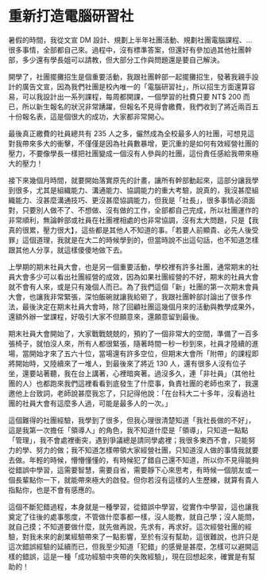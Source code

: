 # 重新打造電腦研習社

暑假的時間，我從文宣 DM 設計、規劃上半年社團活動、規劃社團電腦課程、...很多事情，全部都自己來。過程中，沒有標準答案，但還好有參加過其他社團幹部，多少還有學長姐可以請教，但大部分工作與問題還是要自己解決。

 開學了，社團擺攤招生是個重要活動，我跟社團幹部一起擺攤招生，發著我親手設計的廣告文宣，因為我們社團是校內唯一的「電腦研習社」，所以招生方面還算容易，可以我設計出一系列課程，每周都開課，一個學習的社費只要 NT$ 200 而已，所以新生報名的狀況非常踴躍，但報名不見得會繳費，我們收到了將近兩百五十份報名表，這是個很大的成功，大家都非常開心。

 最後真正繳費的社員總共有 235 人之多，儼然成為全校最多人的社團，可想見這對我帶來多大的衝擊，不僅僅是因為社員數暴增，更沉重的是如何有效經營社團的壓力，不要像學長一樣把社團變成一個沒有人參與的社團，這份責任感給我帶來極大的壓力！

 接下來幾個月時間，就要開始落實原先的計畫，讓所有幹部動起來，這部分讓我學到很多，尤其是組織能力、溝通能力、協調能力的重大考驗，說真的，我沒甚麼組織能力、沒甚麼溝通技巧、更沒甚麼協調能力，但我是「社長」，很多事情必須面對，只要別人做不了、不想做、沒有做的工作，全部都自己完成，所以社團運作的非常順利，無論幹部或社員在社團裡相處的也非常協調，沒有太大問題，只是【我真的很累，壓力很大】，這些都是其他人不知道的事。「若要人前顯貴、必先人後受罪」這個道理，我就是在大二的時候學到的，但當時說不出這句話，也不知道怎樣跟其他人分享，就這樣傻傻地做下去。

 上學期的期末社員大會，也是另一個重要活動，學校裡有許多社團，通常期末的社員大會多少可以看出社團經營的成效，因為如果社團經營的不好，期末的社員大會就不會有人來，或是只有幾個人而已。為了我們這個「新」社團的第一次期末會員大會，也讓我非常緊張，深怕飯碗就讓我給砸了，我跟社團幹部討論出了很多作法，最後決定在期末社員大會時，除了回顧社團這幾個月來的活動與教學成果外，還額外辦一堂課程，好吸引大家不但願意來，還願意留到最後。

 期末社員大會開始了，大家戰戰兢兢的，預約了一個非常大的空間，準備了一百多張椅子，就怕沒人來，所有人都很緊張，隨著時間一秒一秒到來，社員才陸續的進場，當開始才來了五六十位，當場還有許多空位，但期末大會所「附帶」的課程即將開始時，又陸續來了一堆人，到最後來了將近 130 人，還有很多人沒有位子坐，還要站著聽，我在台上講著，心裡暗爽著。過沒多久，連「非社員」（其他社團的人）也都跑來我們這裡看看到底發生了什麼事，負責社團的老師也來了，我還邀他上台致詞，老師說甚麼我忘了，只記得他說：「在台科大二十多年，沒看過社團的社員大會有這麼多人過，可能是最多人的一次。」

 這個難得的社團經驗，我學到了很多，但我心理很清楚知道「我社長做的不好」，這是我第一次擔任「領導人」的角色，我不知道什麼是「領導」，只知道一點點「管理」，我不會處裡衝突，遇到爭議總是請同學處裡；我很多東西不會，只能努力的學、努力的做；我不知道怎樣帶領大家經營社團，只知道沒人做的事情我就要去做。年輕的時候，懵懵懂懂的，有時候犯了錯自己還不知道，所以你不見得能夠從錯誤中學習，這需要智慧，需要自省，需要靜下心來思考，有時候一個朋友或一個長輩點你一下，就能帶來極大的啟發。但你若沒有這樣的人生歷練，就算有貴人指點你，也是不會有感應的。

 這個不斷犯錯過程，本身就是一種學習，從錯誤中學習，從實作中學習，這也讓我奠定了往後的處事態度，不管做什麼事都一樣，沒人能教，就自己學；沒人能問，就自己摸；不知道要做什麼，就先做再說，先求有，再求好。這次經營社團的經驗，對我未來的創業經驗帶來了一點影響，至於有沒有幫助，這很難說，也許只是這次錯誤經驗的延續而已，但我至少知道「犯錯」的感覺是甚麼，怎樣可以避開這樣的錯誤，這是一種「成功經驗中夾帶的失敗經驗」，現在回想起來，確實是有幫助的！